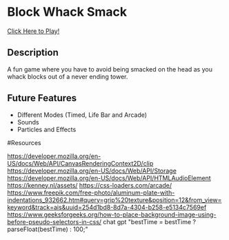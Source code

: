 # Block Whack Smack

[Click Here to Play!](https://phoenixxdevs.github.io/Block-Whack-Smack/ "My hi-score is 453")

## Description

A fun game where you have to avoid being smacked on the head as you whack blocks out of a never ending tower.

## Future Features

- Different Modes (Timed, Life Bar and Arcade)
- Sounds
- Particles and Effects

#Resources

https://developer.mozilla.org/en-US/docs/Web/API/CanvasRenderingContext2D/clip
https://developer.mozilla.org/en-US/docs/Web/API/Storage
https://developer.mozilla.org/en-US/docs/Web/API/HTMLAudioElement
https://kenney.nl/assets/
https://css-loaders.com/arcade/
https://www.freepik.com/free-photo/aluminum-plate-with-indentations_932662.htm#query=grip%20texture&position=12&from_view=keyword&track=ais&uuid=254d1bd8-8d7a-4304-b258-e5134c7569ef
https://www.geeksforgeeks.org/how-to-place-background-image-using-before-pseudo-selectors-in-css/
chat gpt "bestTime = bestTime ? parseFloat(bestTime) : 100;"